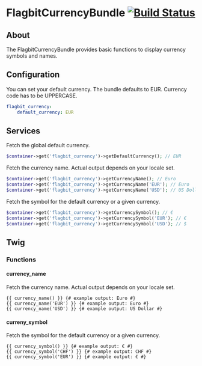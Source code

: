 # FlagbitCurrencyBundle [![Build Status](https://travis-ci.org/Flagbit/FlagbitCurrencyBundle.svg?branch=master)](https://travis-ci.org/Flagbit/FlagbitCurrencyBundle)

## About

The FlagbitCurrencyBundle provides basic functions to display currency symbols and names.

## Configuration

You can set your default currency. The bundle defaults to EUR. Currency code has to be UPPERCASE.

```yaml
flagbit_currency:
    default_currency: EUR
```

## Services

Fetch the global default currency.

```php
$container->get('flagbit_currency')->getDefaultCurrency(); // EUR
```

Fetch the currency name. Actual output depends on your locale set.

```php
$container->get('flagbit_currency')->getCurrencyName(); // Euro
$container->get('flagbit_currency')->getCurrencyName('EUR'); // Euro
$container->get('flagbit_currency')->getCurrencyName('USD'); // US Dollar
```

Fetch the symbol for the default currency or a given currency.

```php
$container->get('flagbit_currency')->getCurrencySymbol(); // €
$container->get('flagbit_currency')->getCurrencySymbol('EUR'); // €
$container->get('flagbit_currency')->getCurrencySymbol('USD'); // $
```

## Twig

### Functions

#### currency_name

Fetch the currency name. Actual output depends on your locale set.

```twig
{{ currency_name() }} {# example output: Euro #}
{{ currency_name('EUR') }} {# example output: Euro #}
{{ currency_name('USD') }} {# example output: US Dollar #}
```

#### curreny_symbol

Fetch the symbol for the default currency or a given currency.

```twig
{{ currency_symbol() }} {# example output: € #}
{{ currency_symbol('CHF') }} {# example output: CHF #}
{{ currency_symbol('EUR') }} {# example output: € #}
```
